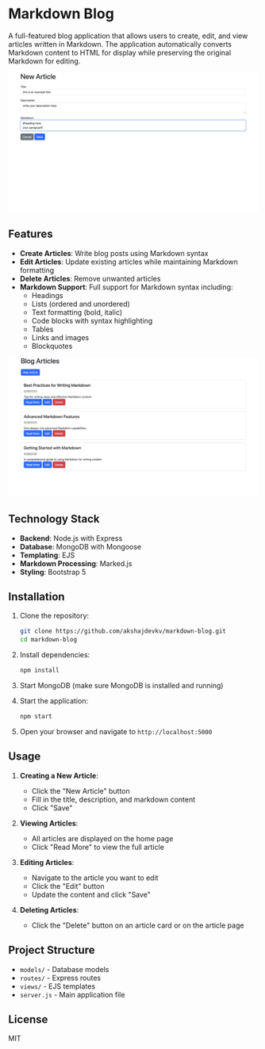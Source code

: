 # Markdown Blog

A full-featured blog application that allows users to create, edit, and view articles written in Markdown. The application automatically converts Markdown content to HTML for display while preserving the original Markdown for editing.

![New Article Form](https://github.com/akshajdevkv/markdown-blog/raw/main/screenshots/new-article.png)

## Features

- **Create Articles**: Write blog posts using Markdown syntax
- **Edit Articles**: Update existing articles while maintaining Markdown formatting
- **Delete Articles**: Remove unwanted articles
- **Markdown Support**: Full support for Markdown syntax including:
  - Headings
  - Lists (ordered and unordered)
  - Text formatting (bold, italic)
  - Code blocks with syntax highlighting
  - Tables
  - Links and images
  - Blockquotes

![Blog Articles List](https://github.com/akshajdevkv/markdown-blog/raw/main/screenshots/blog-articles.png)

## Technology Stack

- **Backend**: Node.js with Express
- **Database**: MongoDB with Mongoose
- **Templating**: EJS
- **Markdown Processing**: Marked.js
- **Styling**: Bootstrap 5

## Installation

1. Clone the repository:
   ```bash
   git clone https://github.com/akshajdevkv/markdown-blog.git
   cd markdown-blog
   ```

2. Install dependencies:
   ```bash
   npm install
   ```

3. Start MongoDB (make sure MongoDB is installed and running)

4. Start the application:
   ```bash
   npm start
   ```

5. Open your browser and navigate to `http://localhost:5000`

## Usage

1. **Creating a New Article**:
   - Click the "New Article" button
   - Fill in the title, description, and markdown content
   - Click "Save"

2. **Viewing Articles**:
   - All articles are displayed on the home page
   - Click "Read More" to view the full article

3. **Editing Articles**:
   - Navigate to the article you want to edit
   - Click the "Edit" button
   - Update the content and click "Save"

4. **Deleting Articles**:
   - Click the "Delete" button on an article card or on the article page

## Project Structure

- `models/` - Database models
- `routes/` - Express routes
- `views/` - EJS templates
- `server.js` - Main application file

## License

MIT